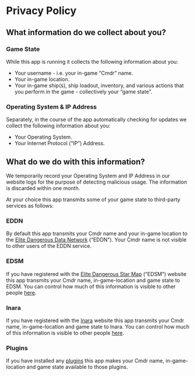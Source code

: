 # Privacy Policy

## What information do we collect about you?

### Game State

While this app is running it collects the following information about you:

- Your username - i.e. your in-game “Cmdr” name.
- Your in-game location.
- Your in-game ship(s), ship loadout, inventory, and various actions that you perform in the game - collectively your “game state”.

### Operating System & IP Address

Separately, in the course of the app automatically checking for updates we collect the following information about you:

- Your Operating System.
- Your Internet Protocol (“IP”) Address.

## What do we do with this information?

We temporarily record your Operating System and IP Address in our website logs for the purpose of detecting malicious usage. The information is discarded within one month.

At your choice this app transmits some of your game state to third-party services as follows:

### EDDN

By default this app transmits your Cmdr name and your in-game location to the [Elite Dangerous Data Network](https://github.com/EDSM-NET/EDDN/wiki) (“EDDN”). Your Cmdr name is not visible to other users of the EDDN service.

### EDSM

If you have registered with the [Elite Dangerous Star Map](https://www.edsm.net/) (“EDSM”) website this app transmits your Cmdr name, in-game-location and game state to EDSM. You can control how much of this information is visible to other people [here](https://www.edsm.net/settings/public-profile).

### Inara

If you have registered with the [Inara](https://inara.cz/) website this app transmits your Cmdr name, in-game-location and game state to Inara. You can control how much of this information is visible to other people [here](https://inara.cz/settings/).

### Plugins

If you have installed any [plugins](https://github.com/Marginal/EDMarketConnector/wiki/Plugins) this app makes your Cmdr name, in-game-location and game state available to those plugins.
